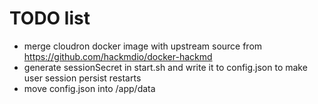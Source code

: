 # TODO list

- merge cloudron docker image with upstream source from https://github.com/hackmdio/docker-hackmd
- generate sessionSecret in start.sh and write it to config.json to make user session persist restarts
- move config.json into /app/data
